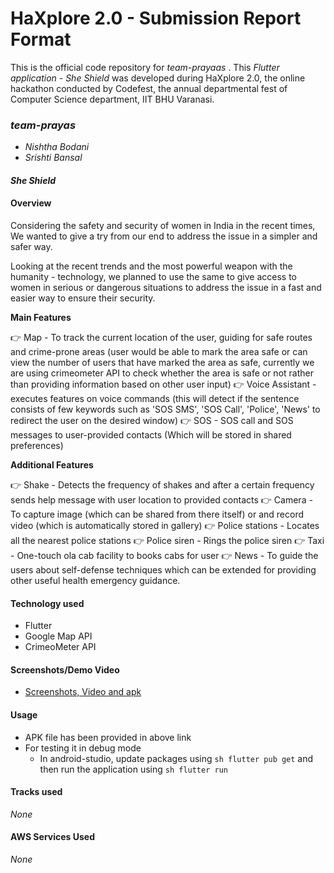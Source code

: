 # HaXplore 2.0 - Submission Report Format

This is the official code repository for _team-prayaas_ . This _Flutter application - She Shield_ was developed during HaXplore 2.0, 
the online hackathon conducted by Codefest, the annual departmental fest of Computer Science department, IIT BHU Varanasi.

### _team-prayas_

* _Nishtha Bodani_
* _Srishti Bansal_

#### _She Shield_


#### Overview

Considering the safety and security of women in India in the recent times, We wanted to give a try from our end to address the issue in a simpler and safer way.

Looking at the recent trends and the most powerful weapon with the humanity - technology, we planned to use the same to give access to women in serious or dangerous situations to address the issue in a fast and easier way to ensure their security.

 **Main Features**

:point_right: Map - To track the current location of the user, guiding for safe routes and crime-prone areas (user would be able to mark the area safe or can view the number of users that have marked the area as safe, currently we are using crimeometer API to check whether the area is safe or not rather than providing information based on other user input)
:point_right: Voice Assistant - executes features on voice commands (this will detect if the sentence consists of few keywords such as 'SOS SMS', 'SOS Call', 'Police', 'News' to redirect the user on the desired window)
:point_right: SOS - SOS call and SOS messages to user-provided contacts (Which will be stored in shared preferences)

**Additional Features**

:point_right: Shake - Detects the frequency of shakes and after a certain frequency sends help message with user location to provided contacts
:point_right: Camera - To capture image (which can be shared from there itself) or and record video (which is automatically stored in gallery)
:point_right: Police stations - Locates all the nearest police stations
:point_right: Police siren - Rings the police siren
:point_right: Taxi - One-touch ola cab facility to books cabs for user
:point_right: News - To guide the users about self-defense techniques which can be extended for providing other useful health emergency guidance.

#### Technology used
 
- Flutter
- Google Map API
- CrimeoMeter API

#### Screenshots/Demo Video

- [Screenshots, Video and apk](https://drive.google.com/drive/folders/19NgiGrhY7Yn5UgNjUXMpjXyZfjd_ekTB?usp=sharing)

#### Usage

- APK file has been provided in above link
- For testing it in debug mode
  - In android-studio, update packages using ```sh flutter pub get``` and then run the application using ```sh flutter run```

#### Tracks used

_None_

#### AWS Services Used

_None_
